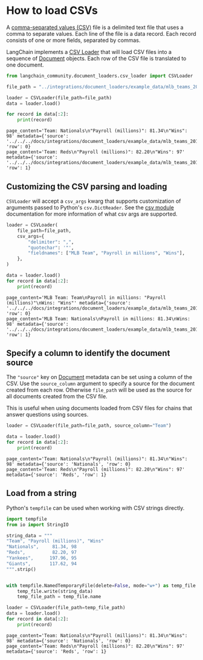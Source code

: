 # How to load CSVs

A [comma-separated values (CSV)](https://en.wikipedia.org/wiki/Comma-separated_values) file is a delimited text file that uses a comma to separate values. Each line of the file is a data record. Each record consists of one or more fields, separated by commas.

LangChain implements a [CSV Loader](https://python.langchain.com/api_reference/community/document_loaders/langchain_community.document_loaders.csv_loader.CSVLoader.html) that will load CSV files into a sequence of [Document](https://python.langchain.com/api_reference/core/documents/langchain_core.documents.base.Document.html#langchain_core.documents.base.Document) objects. Each row of the CSV file is translated to one document.


```python
from langchain_community.document_loaders.csv_loader import CSVLoader

file_path = "../integrations/document_loaders/example_data/mlb_teams_2012.csv"

loader = CSVLoader(file_path=file_path)
data = loader.load()

for record in data[:2]:
    print(record)
```
```output
page_content='Team: Nationals\n"Payroll (millions)": 81.34\n"Wins": 98' metadata={'source': '../../../docs/integrations/document_loaders/example_data/mlb_teams_2012.csv', 'row': 0}
page_content='Team: Reds\n"Payroll (millions)": 82.20\n"Wins": 97' metadata={'source': '../../../docs/integrations/document_loaders/example_data/mlb_teams_2012.csv', 'row': 1}
```
## Customizing the CSV parsing and loading

`CSVLoader` will accept a `csv_args` kwarg that supports customization of arguments passed to Python's `csv.DictReader`. See the [csv module](https://docs.python.org/3/library/csv.html) documentation for more information of what csv args are supported.


```python
loader = CSVLoader(
    file_path=file_path,
    csv_args={
        "delimiter": ",",
        "quotechar": '"',
        "fieldnames": ["MLB Team", "Payroll in millions", "Wins"],
    },
)

data = loader.load()
for record in data[:2]:
    print(record)
```
```output
page_content='MLB Team: Team\nPayroll in millions: "Payroll (millions)"\nWins: "Wins"' metadata={'source': '../../../docs/integrations/document_loaders/example_data/mlb_teams_2012.csv', 'row': 0}
page_content='MLB Team: Nationals\nPayroll in millions: 81.34\nWins: 98' metadata={'source': '../../../docs/integrations/document_loaders/example_data/mlb_teams_2012.csv', 'row': 1}
```
## Specify a column to identify the document source

The `"source"` key on [Document](https://python.langchain.com/api_reference/core/documents/langchain_core.documents.base.Document.html#langchain_core.documents.base.Document) metadata can be set using a column of the CSV. Use the `source_column` argument to specify a source for the document created from each row. Otherwise `file_path` will be used as the source for all documents created from the CSV file.

This is useful when using documents loaded from CSV files for chains that answer questions using sources.


```python
loader = CSVLoader(file_path=file_path, source_column="Team")

data = loader.load()
for record in data[:2]:
    print(record)
```
```output
page_content='Team: Nationals\n"Payroll (millions)": 81.34\n"Wins": 98' metadata={'source': 'Nationals', 'row': 0}
page_content='Team: Reds\n"Payroll (millions)": 82.20\n"Wins": 97' metadata={'source': 'Reds', 'row': 1}
```
## Load from a string

Python's `tempfile` can be used when working with CSV strings directly.


```python
import tempfile
from io import StringIO

string_data = """
"Team", "Payroll (millions)", "Wins"
"Nationals",     81.34, 98
"Reds",          82.20, 97
"Yankees",      197.96, 95
"Giants",       117.62, 94
""".strip()


with tempfile.NamedTemporaryFile(delete=False, mode="w+") as temp_file:
    temp_file.write(string_data)
    temp_file_path = temp_file.name

loader = CSVLoader(file_path=temp_file_path)
data = loader.load()
for record in data[:2]:
    print(record)
```
```output
page_content='Team: Nationals\n"Payroll (millions)": 81.34\n"Wins": 98' metadata={'source': 'Nationals', 'row': 0}
page_content='Team: Reds\n"Payroll (millions)": 82.20\n"Wins": 97' metadata={'source': 'Reds', 'row': 1}
```
